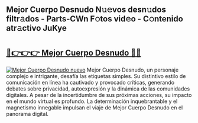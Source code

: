 ## Mejor Cuerpo Desnudo N𝚞𝚎vos desn𝚞dos filtr𝚊dos - Parts-CWn F𝚘tos vid𝚎o - C𝚘ntenido atr𝚊ctivo JuKye

# <h2><a href="http://mb3spa.tromn.icu/?c=Mejor+Cuerpo+Desnudo">🔗👉👉👉 Mejor Cuerpo Desnudo 🔗🔗</a></h2>

[![Mejor Cuerpo Desnudo nuevo](https://i.imgur.com/pEAQMta.gif)](http://mb3spa.tromn.icu/?c=Mejor+Cuerpo+Desnudo)
Mejor Cuerpo Desnudo, un personaje complejo e intrigante, desafía las etiquetas simples. Su distintivo estilo de comunicación en línea ha cautivado y provocado críticas, generando debates sobre privacidad, autoexpresión y la dinámica de las comunidades digitales. A pesar de la incertidumbre de sus próximas acciones, su impacto en el mundo virtual es profundo. La determinación inquebrantable y el magnetismo innegable impulsan el viaje de Mejor Cuerpo Desnudo en el panorama digital.
